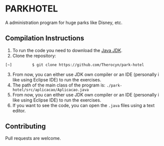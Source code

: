 # PARKHOTEL
A administration program for huge parks like Disney, etc.

## Compilation Instructions

1. To run the code you need to download the [Java JDK](https://www.oracle.com/java/technologies/javase-jdk16-downloads.html).
2. Clone the repository:
```bash
[~]         $ git clone https://github.com/Therocyn/park-hotel
```
3. From now, you can either use JDK own compiler or an IDE (personally i like using Eclipse IDE) to run the exercises.
4. The path of the main class of the program is: ```./park-hotel/src/aplicacao/Aplicacao.java```
5. From now, you can either use JDK own compiler or an IDE (personally i like using Eclipse IDE) to run the exercises.
6. If you want to see the code, you can open the ```.java``` files using a text editor.

## Contributing
Pull requests are welcome.
